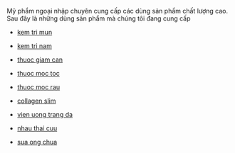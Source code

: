 Mỹ phẩm ngoại nhập chuyên cung cấp các dùng sản phẩm chất lượng cao. Sau đây là những dùng sản phẩm mà chúng tôi
đang cung cấp

- <a href="http://myphamngoainhap.net/san-pham-lam-dep/kem-tri-mun/" rel="dofollow">kem tri mun</a>

- <a href="http://myphamngoainhap.net/san-pham-lam-dep/kem-tri-nam/" rel="dofollow">kem tri nam</a>

- <a href="http://myphamngoainhap.net/san-pham-lam-dep/thuoc-giam-beo/" rel="dofollow">thuoc giam can</a>

- <a href="http://myphamngoainhap.net/san-pham-lam-dep/thuoc-moc-toc/" rel="dofollow">thuoc moc toc</a>

- <a href="http://myphamngoainhap.net/san-pham-lam-dep/thuoc-moc-rau/" rel="dofollow">thuoc moc rau</a>

- <a href="http://myphamngoainhap.net/san-pham/collagen-slim-giam-can-dep-da-cung-ky-duyen/" rel="dofollow">collagen slim</a>

- <a href="http://myphamngoainhap.net/san-pham-lam-dep/vien-uong-trang-da/" rel="dofollow">vien uong trang da</a>

- <a href="http://myphamngoainhap.net/san-pham-lam-dep/nhau-thai-cuu/" rel="dofollow">nhau thai cuu</a>

- <a href="http://myphamngoainhap.net/san-pham-lam-dep/sua-ong-chua/" rel="dofollow">sua ong chua</a>
